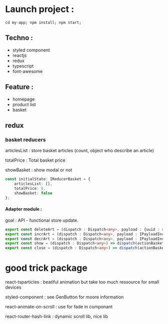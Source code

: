 # Launch project :
```
cd my-app; npm install; npm start;
```
## Techno :
* styled component
* reactjs
* redux
* typescript
* font-awesome

## Feature :
* homepage 
* product list
* basket


## redux

### basket reducers

articlesList : store basket articles (count, object who describe an article)

totalPrice : Total basket price

showBasket : show modal or not

```ts
const initialState: IReducerBasket = {
    articlesList: [],
    totalPrice: 0,
    showBasket: false
};
```

#### Adapter module :
goal : API - functional store update.
```ts
export const deleteArt = (dispatch : Dispatch<any>, payload : {uuid : string}) => dispatch(actionBasket.articleDelete(payload));
export const incrArt = (dispatch : Dispatch<any>, payload : IPayloadIncrDecr) => dispatch(actionBasket.articleIncrQuantity(payload));
export const decrArt = (dispatch : Dispatch<any>, payload : IPayloadIncrDecr) => dispatch(actionBasket.articleDecrQuantity(payload));
export const show = (dispatch : Dispatch<any>) => dispatch(actionBasket.showBasket());
export const close = (dispatch : Dispatch<any>) => dispatch(actionBasket.hideBasket());
```

# good trick package
react-tsparticles : beatiful animation but take too much ressource for small devices

styled-component : see GenButton for moore information

react-animate-on-scroll : use for fade in componant

react-router-hash-link : dynamic scroll lib, nice lib